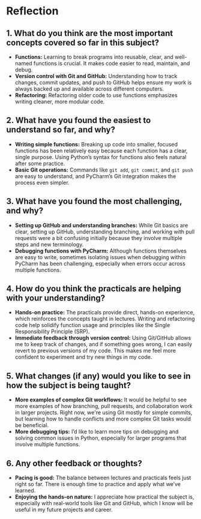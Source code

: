 # Reflection

## 1. What do you think are the most important concepts covered so far in this subject?

- **Functions:** Learning to break programs into reusable, clear, and well-named functions is crucial. It makes code easier to read, maintain, and debug.
- **Version control with Git and GitHub:** Understanding how to track changes, commit updates, and push to GitHub helps ensure my work is always backed up and available across different computers.
- **Refactoring:** Refactoring older code to use functions emphasizes writing cleaner, more modular code.

## 2. What have you found the easiest to understand so far, and why?

- **Writing simple functions:** Breaking up code into smaller, focused functions has been relatively easy because each function has a clear, single purpose. Using Python’s syntax for functions also feels natural after some practice.
- **Basic Git operations:** Commands like `git add`, `git commit`, and `git push` are easy to understand, and PyCharm’s Git integration makes the process even simpler.

## 3. What have you found the most challenging, and why?

- **Setting up GitHub and understanding branches:** While Git basics are clear, setting up GitHub, understanding branching, and working with pull requests were a bit confusing initially because they involve multiple steps and new terminology.
- **Debugging functions with PyCharm:** Although functions themselves are easy to write, sometimes isolating issues when debugging within PyCharm has been challenging, especially when errors occur across multiple functions.

## 4. How do you think the practicals are helping with your understanding?

- **Hands-on practice:** The practicals provide direct, hands-on experience, which reinforces the concepts taught in lectures. Writing and refactoring code help solidify function usage and principles like the Single Responsibility Principle (SRP).
- **Immediate feedback through version control:** Using Git/GitHub allows me to keep track of changes, and if something goes wrong, I can easily revert to previous versions of my code. This makes me feel more confident to experiment and try new things in my code.

## 5. What changes (if any) would you like to see in how the subject is being taught?

- **More examples of complex Git workflows:** It would be helpful to see more examples of how branching, pull requests, and collaboration work in larger projects. Right now, we're using Git mostly for simple commits, but learning how to handle conflicts and more complex Git tasks would be beneficial.
- **More debugging tips:** I’d like to learn more tips on debugging and solving common issues in Python, especially for larger programs that involve multiple functions.

## 6. Any other feedback or thoughts?

- **Pacing is good:** The balance between lectures and practicals feels just right so far. There is enough time to practice and apply what we’ve learned.
- **Enjoying the hands-on nature:** I appreciate how practical the subject is, especially with real-world tools like Git and GitHub, which I know will be useful in my future projects and career.

